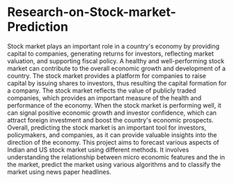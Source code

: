 # Research-on-Stock-market-Prediction

Stock market plays an important role in a country's economy by providing capital to 
companies, generating returns for investors, reflecting market valuation, and supporting 
fiscal policy. A healthy and well-performing stock market can contribute to the overall 
economic growth and development of a country. The stock market provides a platform for 
companies to raise capital by issuing shares to investors, thus resulting the capital formation 
for a company. The stock market reflects the value of publicly traded companies, which 
provides an important measure of the health and performance of the economy. When the 
stock market is performing well, it can signal positive economic growth and investor 
confidence, which can attract foreign investment and boost the country's economic 
prospects. Overall, predicting the stock market is an important tool for investors, 
policymakers, and companies, as it can provide valuable insights into the direction of the 
economy. This project aims to forecast various aspects of Indian and US stock market using 
different methods. It involves understanding the relationship between micro economic 
features and the in the market, predict the market using various algorithms and to classify 
the market using news paper headlines.
